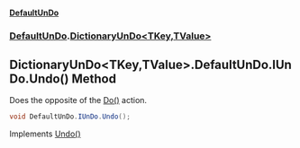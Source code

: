 #### [DefaultUnDo](../../index.md 'index')
### [DefaultUnDo](../../index.md#DefaultUnDo 'DefaultUnDo').[DictionaryUnDo&lt;TKey,TValue&gt;](index.md 'DefaultUnDo\.DictionaryUnDo\<TKey,TValue\>')

## DictionaryUnDo\<TKey,TValue\>\.DefaultUnDo\.IUnDo\.Undo\(\) Method

Does the opposite of the [Do\(\)](../IUnDo/Do().md 'DefaultUnDo\.IUnDo\.Do\(\)') action\.

```csharp
void DefaultUnDo.IUnDo.Undo();
```

Implements [Undo\(\)](../IUnDo/Undo().md 'DefaultUnDo\.IUnDo\.Undo\(\)')